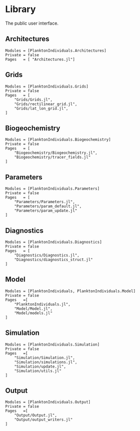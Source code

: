 # Library

The public user interface.

## Architectures

```@autodocs
Modules = [PlanktonIndividuals.Architectures]
Private = false
Pages   = [ "Architectures.jl"]
```

## Grids

```@autodocs
Modules = [PlanktonIndividuals.Grids]
Private = false
Pages   = [
    "Grids/Grids.jl",
    "Grids/rectilinear_grid.jl",
    "Grids/lat_lon_grid.jl",
]
```


## Biogeochemistry

```@autodocs
Modules = [PlanktonIndividuals.Biogeochemistry]
Private = false
Pages   = [
    "Biogeochemistry/Biogeochemistry.jl",
    "Biogeochemistry/tracer_fields.jl"
]
```

## Parameters

```@autodocs
Modules = [PlanktonIndividuals.Parameters]
Private = false
Pages   = [
    "Parameters/Parameters.jl",
    "Parameters/param_default.jl",
    "Parameters/param_update.jl"
]
```

## Diagnostics

```@autodocs
Modules = [PlanktonIndividuals.Diagnostics]
Private = false
Pages   = [
    "Diagnostics/Diagnostics.jl",
    "Diagnostics/diagnostics_struct.jl"
]
```

## Model

```@autodocs
Modules = [PlanktonIndividuals, PlanktonIndividuals.Model]
Private = false
Pages   =[
    "PlanktonIndividuals.jl",
    "Model/Model.jl",
    "Model/models.jl"
]
```

## Simulation

```@autodocs
Modules = [PlanktonIndividuals.Simulation]
Private = false
Pages   =[
    "Simulation/Simulation.jl",
    "Simulation/simulations.jl",
    "Simulation/update.jl",
    "Simulation/utils.jl"
]
```

## Output

```@autodocs
Modules = [PlanktonIndividuals.Output]
Private = false
Pages   =[
    "Output/Output.jl",
    "Output/output_writers.jl"
]
```
